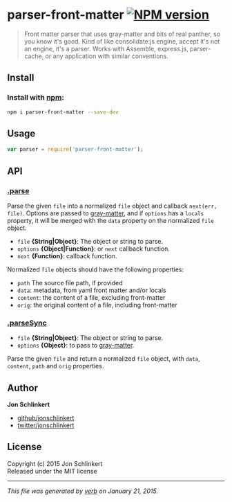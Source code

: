 # parser-front-matter [![NPM version](https://badge.fury.io/js/parser-front-matter.svg)](http://badge.fury.io/js/parser-front-matter)

> Front matter parser that uses gray-matter and bits of real panther, so you know it's good. Kind of like consolidate.js engine, accept it's not an engine, it's a parser. Works with Assemble, express.js, parser-cache, or any application with similar conventions.

## Install
### Install with [npm](npmjs.org):

```bash
npm i parser-front-matter --save-dev
```

## Usage

```js
var parser = require('parser-front-matter');
```

## API
### [.parse](index.js#L36)

Parse the given `file` into a normalized `file` object and callback `next(err, file)`. Options are passed to [gray-matter], and if `options` has a `locals` property, it will be merged with the `data` property on the normalized `file` object.

* `file` **{String|Object}**: The object or string to parse.    
* `options` **{Object|Function}**: or `next` callback function.    
* `next` **{Function}**: callback function.    

Normalized `file` objects should have the following properties:

  - `path` The source file path, if provided
  - `data`: metadata, from yaml front matter and/or locals
  - `content`: the content of a file, excluding front-matter
  - `orig`: the original content of a file, including front-matter

### [.parseSync](index.js#L70)

* `file` **{String|Object}**: The object or string to parse.    
* `options` **{Object}**: to pass to [gray-matter].    

Parse the given `file` and return a normalized `file` object,
with `data`, `content`, `path` and `orig` properties.

## Author

**Jon Schlinkert**
 
+ [github/jonschlinkert](https://github.com/jonschlinkert)
+ [twitter/jonschlinkert](http://twitter.com/jonschlinkert) 

## License
Copyright (c) 2015 Jon Schlinkert  
Released under the MIT license

***

_This file was generated by [verb](https://github.com/assemble/verb) on January 21, 2015._


[gray-matter]: https://github.com/jonschlinkert/gray-matter "front matter parser"
[globby]: https://github.com/sindresorhus/globby
